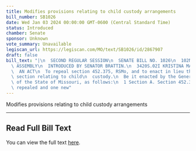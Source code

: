```yaml
---
title: Modifies provisions relating to child custody arrangements
bill_number: SB1026
date: Wed Jan 03 2024 00:00:00 GMT-0600 (Central Standard Time)
status: Introduced
chamber: Senate
sponsor: Unknown
vote_summary: Unavailable
legiscan_url: https://legiscan.com/MO/text/SB1026/id/2867907
draft: false
bill_text: "|\n  SECOND REGULAR SESSION\n  SENATE BILL NO. 1026\n  102ND GENERA L\
  \ ASSEMBLY\n  INTRODUCED BY SENATOR BRATTIN.\n  3420S.02I KRISTINA MARTIN, Secretary\n\
  \  AN ACT\n  To repeal section 452.375, RSMo, and to enact in lieu thereof one new\
  \ section relating to child\n  custody.\n  Be it enacted by the General Assembly\
  \ of the State of Missouri, as follows:\n  1 Section A. Section 452.375, RSMo, is\
  \ repealed and one new"
---
```

Modifies provisions relating to child custody arrangements

---

## Read Full Bill Text

You can view the full text [here](https://legiscan.com/MO/text/SB1026/id/2867907).
